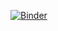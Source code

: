 [![Binder](https://mybinder.org/badge_logo.svg)](https://mybinder.org/v2/gh/pearsona/my-first-binder/HEAD)

